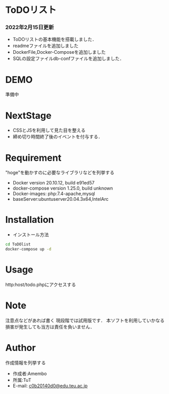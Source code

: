 <h1>ToDOリスト</h1>
<h3>2022年2月15日更新</h3>
<ul>
    <li>ToDOリストの基本機能を搭載しました．</li>
    <li>readmeファイルを追加しました</li>
    <li>DockerFile,Docker-Composeを追加しました</li>
    <li>SQLの設定ファイルdb-confファイルを追加しました．</li>
</ul>

# DEMO
準備中

 
# NextStage
* CSSとJSを利用して見た目を整える
* 締め切り時間終了後のイベントを付与する．


# Requirement

"hoge"を動かすのに必要なライブラリなどを列挙する
 
* Docker version 20.10.12, build e91ed57
* docker-compose version 1.25.0, build unknown
* Docker-images:
    php:7.4-apache,mysql
* baseServer:ubuntuserver20.04.3x64,IntelArc
 
# Installation
* インストール方法

```bash
cd ToDOlist
docker-compose up -d
```
 
# Usage
 
http:host/todo.phpにアクセスする
# Note
 
注意点などがあれば書く
現段階では試用版です．
本ソフトを利用していかなる損害が発生しても当方は責任を負いません．
 
# Author
 
作成情報を列挙する
 
* 作成者:Amembo
* 所属:TuT
* E-mail:
c0b20140d0@edu.teu.ac.jp 
